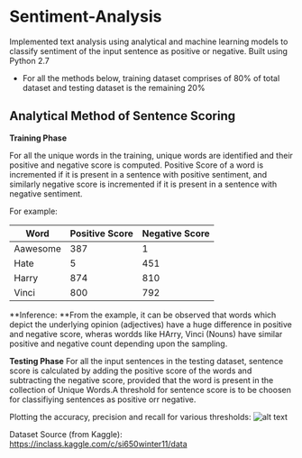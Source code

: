 # Sentiment-Analysis

Implemented text analysis using analytical and machine learning models to classify sentiment of the input sentence as positive or negative. Built using Python 2.7

* For all the methods below, training dataset comprises of 80% of total dataset and testing dataset is the remaining 20%

## Analytical Method of Sentence Scoring

**Training Phase**

For all the unique words in the training, unique words are identified and their positive and negative score is computed. Positive Score of a word is incremented if it is present in a sentence with positive sentiment, and similarly negative score is incremented if it is present in a sentence with negative sentiment.

For example:

| Word | Positive Score | Negative Score 
| --- | ---| --- |
| Aawesome | 387 | 1 |
| Hate | 5 | 451 |
| Harry | 874 | 810 |
| Vinci | 800 | 792 |

**Inference: **From the example, it can be observed that words which depict the underlying opinion (adjectives) have a huge difference in positive and negative score, wheras wordds like HArry, Vinci (Nouns) have similar positive and negative count depending upon the sampling.

**Testing Phase**
For all the input sentences in the testing dataset, sentence score is calculated by adding the positive score of the words and subtracting the negative score, provided that the word is present in the collection of Unique Words.A threshold for sentence score is to be choosen for classifiying sentences as positive orr negative.

Plotting the accuracy, precision and recall for various thresholds:
![alt text](https://github.com/shubhi-sareen/Sentiment-Analysis/blob/master/plot_for_accuracy.png "Plot against various thresholds")

Dataset Source (from Kaggle): https://inclass.kaggle.com/c/si650winter11/data

